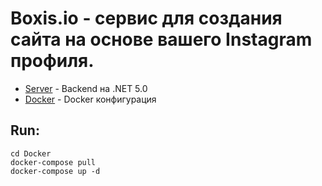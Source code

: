 # Boxis.io - сервис для создания сайта на основе вашего Instagram профиля.

* [Server](/Server) - Backend на .NET 5.0
* [Docker](/Docker) - Docker конфигурация

## Run:
```
cd Docker
docker-compose pull
docker-compose up -d
```